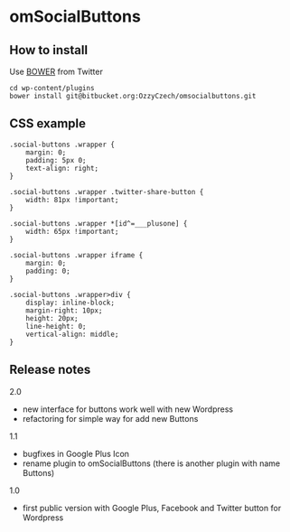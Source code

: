 omSocialButtons
===============

How to install
--------------

Use [BOWER](http://twitter.github.com/bower/) from Twitter

    cd wp-content/plugins
    bower install git@bitbucket.org:OzzyCzech/omsocialbuttons.git

CSS example
-----------


```
.social-buttons .wrapper {
	margin: 0;
	padding: 5px 0;
	text-align: right;
}

.social-buttons .wrapper .twitter-share-button {
	width: 81px !important;
}

.social-buttons .wrapper *[id^=___plusone] {
	width: 65px !important;
}

.social-buttons .wrapper iframe {
	margin: 0;
	padding: 0;
}

.social-buttons .wrapper>div {
	display: inline-block;
	margin-right: 10px;
	height: 20px;
	line-height: 0;
	vertical-align: middle;
}
```

Release notes
-------------

2.0
- new interface for buttons work well with new Wordpress
- refactoring for simple way for add new Buttons

1.1
- bugfixes in Google Plus Icon
- rename plugin to omSocialButtons (there is another plugin with name Buttons)

1.0
- first public version with Google Plus, Facebook and Twitter button for Wordpress